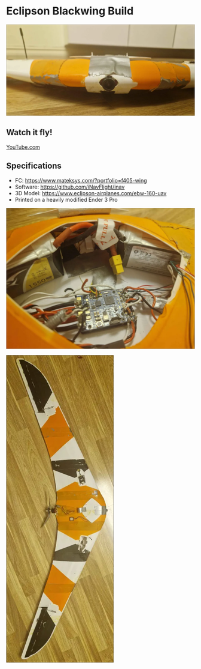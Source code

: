 # Eclipson Blackwing Build

![Image of Blackwing from the front](https://github.com/LinusThorsell/eclipson-blackwing/blob/main/swappy-20241209_202916.png?raw=true)

## Watch it fly!
[YouTube.com](https://www.youtube.com/watch?v=umeUysA7DbM)

## Specifications
- FC: https://www.mateksys.com/?portfolio=f405-wing
- Software: https://github.com/iNavFlight/inav
- 3D Model: https://www.eclipson-airplanes.com/ebw-160-uav
- Printed on a heavily modified Ender 3 Pro

![Image of the electronics](https://github.com/LinusThorsell/eclipson-blackwing/blob/main/swappy-20241209_202951.png?raw=true)

![Image of Blackwing from the top](https://github.com/LinusThorsell/eclipson-blackwing/blob/main/swappy-20241209_202929.png?raw=true)
